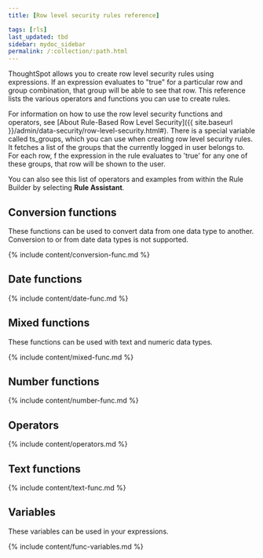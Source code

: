 ```yaml
---
title: [Row level security rules reference]

tags: [rls]
last_updated: tbd
sidebar: mydoc_sidebar
permalink: /:collection/:path.html
---
```

ThoughtSpot allows you to create row level security rules using expressions. If
an expression evaluates to "true" for a particular row and group combination,
that group will be able to see that row. This reference lists the various
operators and functions you can use to create rules.

For information on how to use the row level security functions and operators,
see [About Rule-Based Row Level Security]({{ site.baseurl
}}/admin/data-security/row-level-security.html#). There is a special variable
called ts_groups, which you can use when creating row level security rules. It
fetches a list of the groups that the currently logged in user belongs to. For
each row, f the expression in the rule evaluates to 'true' for any one of these
groups, that row will be shown to the user.

You can also see this list of operators and examples from within the Rule Builder by selecting **Rule Assistant**.

## Conversion functions

These functions can be used to convert data from one data type to another. Conversion to or from date data types is not supported.

{% include content/conversion-func.md %}

## Date functions

{% include content/date-func.md %}

## Mixed functions

These functions can be used with text and numeric data types.

{% include content/mixed-func.md %}

## Number functions

{% include content/number-func.md %}


## Operators


{% include content/operators.md %}


## Text functions


{% include content/text-func.md %}


## Variables

These variables can be used in your expressions.

{% include content/func-variables.md %}

